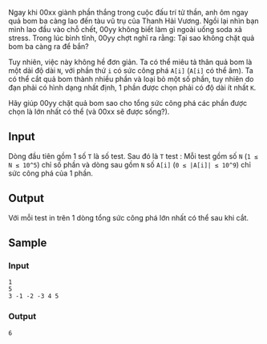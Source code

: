 Ngay khi 00xx giành phần thắng trong cuộc đấu trí tử thần, anh ôm ngay quả bom ba càng lao đến tàu vũ trụ của Thanh Hải Vương. Ngồi lại nhìn bạn mình lao đầu vào chỗ chết, 00yy không biết làm gì ngoài uống soda xả stress. Trong lúc bình tĩnh, 00yy chợt nghĩ ra rằng: Tại sao không chặt quả bom ba càng ra để bắn?

Tuy nhiên, việc này không hề đơn giản. Ta có thể miêu tả thân quả bom là một dải độ dài `N`, với phần thứ `i` có sức công phá `A[i]` (`A[i]` có thể âm). Ta có thể cắt quả bom thành nhiều phần và loại bỏ một số phần, tuy nhiên do đạn phải có hình dạng nhất định, 1 phần được chọn phải có độ dài ít nhất `K`.

Hãy giúp 00yy chặt quả bom sao cho tổng sức công phá các phần được chọn là lớn nhất có thể (và 00xx sẽ được sống?).

## Input

Dòng đầu tiên gồm 1 số `T` là số test. Sau đó là `T` test :
Mỗi test gồm số `N` (`1 ≤ N ≤ 10^5`) chỉ số phần và dòng sau gồm `N` số `A[i]` (`0 ≤ |A[i]| ≤ 10^9`) chỉ sức công phá của 1 phần.

## Output

Với mỗi test in trên 1 dòng tổng sức công phá lớn nhất có thể sau khi cắt.

## Sample

### Input
```
1
5
3 -1 -2 -3 4 5
```

### Output
```
6
```
